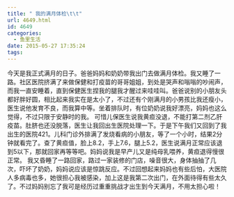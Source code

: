 ```yaml
---
title: " 我的满月体检\t\t"
url: 4649.html
id: 4649
categories:
  - 鱼里生活
date: 2015-05-27 17:35:24
tags:
---
```


今天是我正式满月的日子。爸爸妈妈和奶奶带我出门去做满月体检。我又睡了一路。社区医院挤满了来做保健和打疫苗的哥哥姐姐，到处是哭声和嗡嗡的吵闹声，而我一直安睡着，直到保健医生捏我的腿我才醒过来哇哇叫。爸爸说别的小朋友头都好胖好圆，相比起来我实在是太小了，不过还有个刚满月的小男孩比我还瘦小，医生说他发育不良，而我算中等。坐着排队时，有位奶奶说我好漂亮，妈妈也这么觉得，不过只限于安静时的我。 可惜儿保医生说我黄疸没退，不能打第二剂乙肝疫苗。肚脐也还没脱落，医生让我回出生医院处理一下。于是下午我们又回到了我出生的医院421。儿科门诊外排满了发烧看病的小朋友，等了一个小时，结果2分钟就看完了。查了黄疸值，脸上8.2，手上7.6，腿上5.2，医生说满月正常应该退到5以下，那就回家再等等吧。妈妈说我是早产儿又是纯母乳喂养，黄疸退得慢很正常。 我又昏睡了一路回家，路过一家装修的门店，噪音很大，身体抽抽了几次，吓坏了奶奶，妈妈说应该是惊跳反应。不过回想起来妈妈也有些后怕，大医院人多病毒也多，她很担心我被感染，加上这是我第二次出门，在外面待得有些太久了。不过妈妈别忘了我可是经历过重重挑战才出生到今天满月，不用太担心啦！